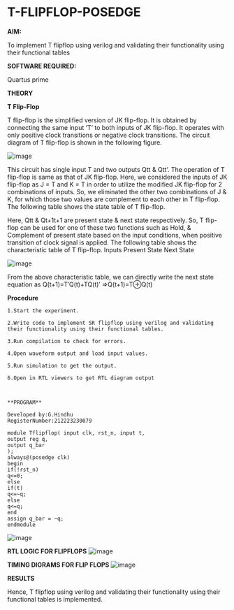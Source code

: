 # T-FLIPFLOP-POSEDGE

**AIM:**

To implement  T flipflop using verilog and validating their functionality using their functional tables

**SOFTWARE REQUIRED:**

Quartus prime

**THEORY**

**T Flip-Flop**

T flip-flop is the simplified version of JK flip-flop. It is obtained by connecting the same input ‘T’ to both inputs of JK flip-flop. It operates with only positive clock transitions or negative clock transitions. The circuit diagram of T flip-flop is shown in the following figure.

![image](https://github.com/naavaneetha/T-FLIPFLOP-POSEDGE/assets/154305477/458a68fe-2d08-4a9d-ac4f-7ae0480ce0bd)

 
This circuit has single input T and two outputs Qtt & Qtt’. The operation of T flip-flop is same as that of JK flip-flop. Here, we considered the inputs of JK flip-flop as J = T and K = T in order to utilize the modified JK flip-flop for 2 combinations of inputs. So, we eliminated the other two combinations of J & K, for which those two values are complement to each other in T flip-flop. The following table shows the state table of T flip-flop.

Here, Qtt & Qt+1t+1 are present state & next state respectively. So, T flip-flop can be used for one of these two functions such as Hold, & Complement of present state based on the input conditions, when positive transition of clock signal is applied. The following table shows the characteristic table of T flip-flop. Inputs Present State Next State

![image](https://github.com/naavaneetha/T-FLIPFLOP-POSEDGE/assets/154305477/cdd7fb32-539f-4b66-bb8d-f305a153c886)

 
From the above characteristic table, we can directly write the next state equation as Q(t+1)=T′Q(t)+TQ(t)′ ⇒Q(t+1)=T⊕Q(t)

**Procedure**

```
1.Start the experiment.

2.Write code to implement SR flipflop using verilog and validating their functionality using their functional tables.

3.Run compilation to check for errors.

4.Open waveform output and load input values.

5.Run simulation to get the output.

6.Open in RTL viewers to get RTL diagram output



**PROGRAM**

Developed by:G.Hindhu
RegisterNumber:212223230079

module Tflipflop( input clk, rst_n, input t,
output reg q,
output q_bar
);
always@(posedge clk) 
begin 
if(!rst_n)
q<=0;
else
if(t)
q<=~q;
else
q<=q;
end
assign q_bar = ~q;
endmodule
```
![image](https://github.com/hindhujanaki/T-FLIPFLOP-POSEDGE/assets/148514666/3485e1fd-8a7f-4042-8b15-f1e136d8db17)

**RTL LOGIC FOR FLIPFLOPS**
![image](https://github.com/hindhujanaki/T-FLIPFLOP-POSEDGE/assets/148514666/9292cb33-1732-4cce-a8be-01bdb9c23e07)

**TIMING DIGRAMS FOR FLIP FLOPS**
![image](https://github.com/hindhujanaki/T-FLIPFLOP-POSEDGE/assets/148514666/b0efa48a-9560-4c04-a135-4357658e2b13)

**RESULTS**

Hence, T flipflop using verilog and validating their functionality using their functional tables is implemented.
